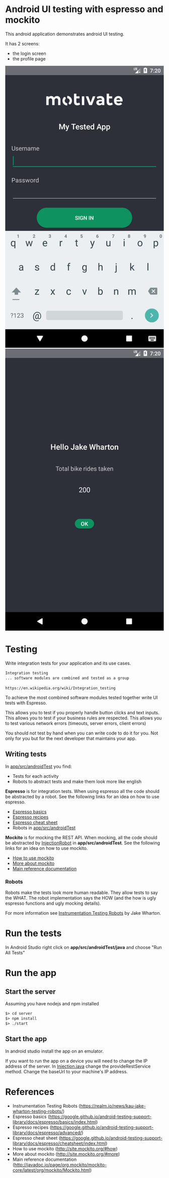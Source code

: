 # Android UI testing with espresso and mockito

This android application demonstrates android UI testing.

It has 2 screens:

* the login screen
* the profile page

![](screenshots/login.png)
![](screenshots/profile.png)

# Testing

Write integration tests for your application and its use cases.

    Integration testing
    ... software modules are combined and tested as a group

    https://en.wikipedia.org/wiki/Integration_testing

To achieve the most combined software modules tested together write UI tests with Espresso.

This allows you to test if you properly handle button clicks and text inputs. 
This allows you to test if your business rules are respected.
This allows you to test various network errors (timeouts, server errors, client errors)

You should not test by hand when you can write code to do it for you. 
Not only for you but for the next developer that maintains your app.

## Writing tests

In [app/src/androidTest](app/src/androidTest/java/com/mytestedapp) you find:

* Tests for each activity
* Robots to abstract tests and make them look more like english

**Espresso** is for integration tests.
When using espresso all the code should be abstracted by a robot.
See the following links for an idea on how to use espresso.

* [Espresso basics](https://google.github.io/android-testing-support-library/docs/espresso/basics/index.html)
* [Espresso recipes](https://google.github.io/android-testing-support-library/docs/espresso/advanced/)
* [Espresso cheat sheet](https://google.github.io/android-testing-support-library/docs/espresso/cheatsheet/index.html)
* Robots in [app/src/androidTest](app/src/androidTest/java/com/mytestedapp)

**Mockito** is for mocking the REST API.
When mocking, all the code should be abstracted by 
[InjectionRobot](app/src/androidTest/java/com/mytestedapp/InjectionRobot.java) 
in **app/src/androidTest**.
See the following links for an idea on how to use mockito.

* [How to use mockito](http://site.mockito.org/#how)
* [More about mockito](http://site.mockito.org/#more)
* [Main reference documentation](http://javadoc.io/page/org.mockito/mockito-core/latest/org/mockito/Mockito.html)

### Robots

Robots make the tests look more human readable. They allow tests to say the WHAT. The robot implementation
says the HOW (and the how is ugly espresso functions and ugly mocking details).

For more information see [Instrumentation Testing Robots](https://realm.io/news/kau-jake-wharton-testing-robots/)
by Jake Wharton.

# Run the tests

In Android Studio right click on **app/src/androidTest/java** and choose "Run All Tests"

# Run the app

## Start the server

Assuming you have nodejs and npm installed

    $> cd server
    $> npm install
    $> ./start

## Start the app

In android studio install the app on an emulator.

If you want to run the app on a device you will need to change the IP address of the server.
In [Injection.java](app/src/main/java/com/mytestedapp/Injection.java) change the provideRestService method.
Change the baseUrl to your machine's IP address.

# References

* Instrumentation Testing Robots (https://realm.io/news/kau-jake-wharton-testing-robots/)
* Espresso basics (https://google.github.io/android-testing-support-library/docs/espresso/basics/index.html)
* Espresso recipes (https://google.github.io/android-testing-support-library/docs/espresso/advanced/)
* Espresso cheat sheet (https://google.github.io/android-testing-support-library/docs/espresso/cheatsheet/index.html)
* How to use mockito (http://site.mockito.org/#how)
* More about mockito (http://site.mockito.org/#more)
* Main reference documentation (http://javadoc.io/page/org.mockito/mockito-core/latest/org/mockito/Mockito.html)
